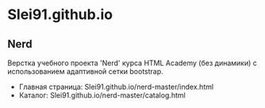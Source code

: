 # Slei91.github.io

## Nerd
Верстка учебного проекта 'Nerd' курса HTML Academy (без динамики) с использованием адаптивной сетки bootstrap.
* Главная страница: Slei91.github.io/nerd-master/index.html
* Каталог: Slei91.github.io/nerd-master/catalog.html
